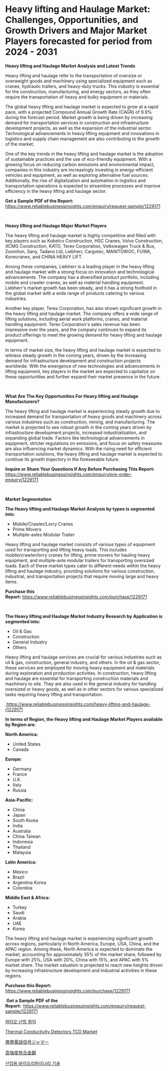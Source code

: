 <p><h1>Heavy lifting and Haulage Market: Challenges, Opportunities, and Growth Drivers and Major Market Players forecasted for period from 2024 - 2031</h1></p><p><strong>Heavy lifting and Haulage Market Analysis and Latest Trends</strong></p>
<p><p>Heavy lifting and haulage refer to the transportation of oversize or overweight goods and machinery using specialized equipment such as cranes, hydraulic trailers, and heavy-duty trucks. This industry is essential for the construction, manufacturing, and energy sectors, as they often require the transportation of heavy and bulky equipment or materials.</p><p>The global heavy lifting and haulage market is expected to grow at a rapid pace, with a projected Compound Annual Growth Rate (CAGR) of 9.9% during the forecast period. Market growth is being driven by increasing demand for transportation services in construction and infrastructure development projects, as well as the expansion of the industrial sector. Technological advancements in heavy lifting equipment and innovations in logistics and supply chain management are also contributing to the growth of the market.</p><p>One of the key trends in the heavy lifting and haulage market is the adoption of sustainable practices and the use of eco-friendly equipment. With a growing focus on reducing carbon emissions and environmental impact, companies in this industry are increasingly investing in energy-efficient vehicles and equipment, as well as exploring alternative fuel sources. Additionally, the rise of digitalization and automation in logistics and transportation operations is expected to streamline processes and improve efficiency in the heavy lifting and haulage sector.</p></p>
<p><strong>Get a Sample PDF of the Report:&nbsp;</strong> <a href="https://www.reliablebusinessinsights.com/enquiry/request-sample/1229171">https://www.reliablebusinessinsights.com/enquiry/request-sample/1229171</a></p>
<p>&nbsp;</p>
<p><strong>Heavy lifting and Haulage Major Market Players</strong></p>
<p><p>The heavy lifting and haulage market is highly competitive and filled with key players such as Kobelco Construction, HSC Cranes, Volvo Construction, XCMG Construction, KATO, Terex Corporation, Volkswagen Truck & Bus, Zoomlion, Sany, Tadano Ltd, Liebherr, Cargotec, MANITOWOC, FUWA, Konecranes, and CHINA HEAVY LIFT.</p><p>Among these companies, Liebherr is a leading player in the heavy lifting and haulage market with a strong focus on innovation and technological advancements. The company has a diversified product portfolio, including mobile and crawler cranes, as well as material handling equipment. Liebherr's market growth has been steady, and it has a strong foothold in the global market with a wide range of products catering to various industries.</p><p>Another key player, Terex Corporation, has also shown significant growth in the heavy lifting and haulage market. The company offers a wide range of lifting solutions, including aerial work platforms, cranes, and material handling equipment. Terex Corporation's sales revenue has been impressive over the years, and the company continues to expand its product offerings to meet the growing demand for heavy lifting and haulage equipment.</p><p>In terms of market size, the heavy lifting and haulage market is expected to witness steady growth in the coming years, driven by the increasing demand for infrastructure development and construction projects worldwide. With the emergence of new technologies and advancements in lifting equipment, key players in the market are expected to capitalize on these opportunities and further expand their market presence in the future.</p></p>
<p>&nbsp;</p>
<p><strong>What Are The Key Opportunities For Heavy lifting and Haulage Manufacturers?</strong></p>
<p><p>The heavy lifting and haulage market is experiencing steady growth due to increased demand for transportation of heavy goods and machinery across various industries such as construction, mining, and manufacturing. The market is projected to see robust growth in the coming years driven by infrastructure development projects, increased industrialization, and expanding global trade. Factors like technological advancements in equipment, stricter regulations on emissions, and focus on safety measures are also influencing market dynamics. With the rising need for efficient transportation solutions, the heavy lifting and haulage market is expected to continue its growth trajectory in the foreseeable future.</p></p>
<p><strong>Inquire or Share Your Questions If Any Before Purchasing This Report:</strong> <a href="https://www.reliablebusinessinsights.com/enquiry/pre-order-enquiry/1229171">https://www.reliablebusinessinsights.com/enquiry/pre-order-enquiry/1229171</a></p>
<p>&nbsp;</p>
<p><strong>Market Segmentation</strong></p>
<p><strong>The Heavy lifting and Haulage Market Analysis by types is segmented into:</strong></p>
<p><ul><li>Mobile/Crawler/Lorry Cranes</li><li>Prime Movers</li><li>Multiple-axles Modular Trailer</li></ul></p>
<p><p>Heavy lifting and haulage market consists of various types of equipment used for transporting and lifting heavy loads. This includes mobile/crawler/lorry cranes for lifting, prime movers for hauling heavy equipment, and multiple-axle modular trailers for transporting oversized loads. Each of these market types cater to different needs within the heavy lifting and haulage industry, providing solutions for various construction, industrial, and transportation projects that require moving large and heavy items.</p></p>
<p><strong>Purchase this Report:&nbsp;</strong><a href="https://www.reliablebusinessinsights.com/purchase/1229171">https://www.reliablebusinessinsights.com/purchase/1229171</a></p>
<p>&nbsp;</p>
<p><strong>The Heavy lifting and Haulage Market Industry Research by Application is segmented into:</strong></p>
<p><ul><li>Oil & Gas</li><li>Construction</li><li>General Industry</li><li>Others</li></ul></p>
<p><p>Heavy lifting and haulage services are crucial for various industries such as oil & gas, construction, general industry, and others. In the oil & gas sector, these services are employed for moving heavy equipment and materials during exploration and production activities. In construction, heavy lifting and haulage are essential for transporting construction materials and machinery to site. They are also used in the general industry for handling oversized or heavy goods, as well as in other sectors for various specialized tasks requiring heavy lifting and transportation.</p></p>
<p><a href="https://www.reliablebusinessinsights.com/heavy-lifting-and-haulage-r1229171">&nbsp;https://www.reliablebusinessinsights.com/heavy-lifting-and-haulage-r1229171</a></p>
<p><strong>In terms of Region, the Heavy lifting and Haulage Market Players available by Region are:</strong></p>
<p>
    <p> <strong> North America: </strong>
        <ul>
            <li>United States</li>
            <li>Canada</li>
        </ul>
        </p> 
    <p> <strong> Europe: </strong>
        <ul>
            <li>Germany</li>
            <li>France</li>
            <li>U.K.</li>
            <li>Italy</li>
            <li>Russia</li>
        </ul>
        </p> 
    <p> <strong> Asia-Pacific: </strong>
        <ul>
            <li>China</li>
            <li>Japan</li>
            <li>South Korea</li>
            <li>India</li>
            <li>Australia</li>
            <li>China Taiwan</li>
            <li>Indonesia</li>
            <li>Thailand</li>
            <li>Malaysia</li>
        </ul>
        </p> 
    <p> <strong> Latin America: </strong>
        <ul>
            <li>Mexico</li>
            <li>Brazil</li>
            <li>Argentina Korea</li>
            <li>Colombia</li>
        </ul>
        </p> 
    <p> <strong> Middle East & Africa: </strong>
        <ul>
            <li>Turkey</li>
            <li>Saudi</li>
            <li>Arabia</li>
            <li>UAE</li>
            <li>Korea</li>
        </ul>
    </p>
    </p>
<p><p>The heavy lifting and haulage market is experiencing significant growth across regions, particularly in North America, Europe, USA, China, and the APAC region. Among these, North America is expected to dominate the market, accounting for approximately 35% of the market share, followed by Europe with 25%, USA with 20%, China with 15%, and APAC with 5% market share. The market valuation is projected to reach new heights driven by increasing infrastructure development and industrial activities in these regions.</p></p>
<p><strong>Purchase this Report: </strong><a href="https://www.reliablebusinessinsights.com/purchase/1229171">https://www.reliablebusinessinsights.com/purchase/1229171</a></p>
<p>&nbsp;<strong>Get a Sample PDF of the Report:&nbsp;&nbsp;</strong><a href="https://www.reliablebusinessinsights.com/enquiry/request-sample/1229171">https://www.reliablebusinessinsights.com/enquiry/request-sample/1229171</a></p>
<p><strong></strong></p>
<p><p><a href="https://medium.com/@dayanarunolfsdottir/%ED%8C%8C%ED%8B%B0%EC%98%A4-%EB%82%9C%EB%B0%A9-%ED%99%94%EB%8D%95-%EC%8B%9C%EC%9E%A5-%EB%8F%99%ED%96%A5%EA%B3%BC-%EC%8B%9C%EC%9E%A5-%EB%B6%84%EC%84%9D%EC%9D%80-2024%EB%85%84%EB%B6%80%ED%84%B0-2031%EB%85%84%EA%B9%8C%EC%A7%80-%EC%98%88%EC%B8%A1%EB%90%A9%EB%8B%88%EB%8B%A4-c515b329b725">파티오 난방 화덕</a></p><p><a href="https://issuu.com/reportprime-2/docs/thermal-conductivity-detectors-tcd-_0d3d5afa9697cd">Thermal Conductivity Detectors TCD Market</a></p><p><a href="https://github.com/mm14022023/Market-Research-Report-List-1/blob/main/5083711109403.md">携帯電話信号ジャマー</a></p><p><a href="https://github.com/NikitaBruen/Market-Research-Report-List-1/blob/main/6107396109404.md">高強度低合金鋼</a></p><p><a href="https://medium.com/@axintepreda1/%EC%82%B0%EC%97%85-%EC%83%9D%EB%AC%BC-%EC%A0%95%EC%A0%9C-%EA%B8%B0%EC%88%A0-%EC%8B%9C%EC%9E%A5-%EA%B7%9C%EB%AA%A8-%EC%8B%9C%EC%9E%A5-%EC%A0%84%EB%A7%9D-%EB%B0%8F-%EC%8B%9C%EC%9E%A5-%EC%98%88%EC%B8%A1-2024%EB%85%84%EB%B6%80%ED%84%B0-2031%EB%85%84%EA%B9%8C%EC%A7%80-8d828dc67a5c">산업용 바이오리파이너리 기술</a></p></p>